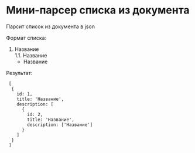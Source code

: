 # Мини-парсер списка из документа

Парсит список из документа в json

Формат списка:

  1. Название<br>
    1.1. Название
      - Название

Результат:

```
 [
  {
    id: 1,
    title: 'Название',
    description: [
      {
        id: 2,
        title: 'Название',
        description: ['Название']
      }
    ]
  }
 ]
```